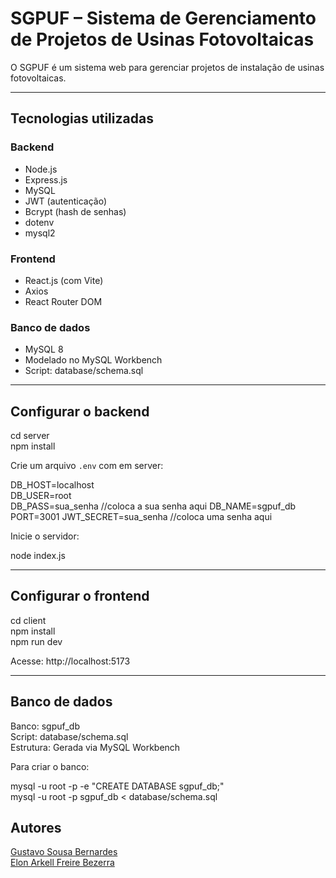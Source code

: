 # SGPUF – Sistema de Gerenciamento de Projetos de Usinas Fotovoltaicas

O SGPUF é um sistema web para gerenciar projetos de instalação de usinas fotovoltaicas.

---

## Tecnologias utilizadas

### Backend

- Node.js
- Express.js
- MySQL
- JWT (autenticação)
- Bcrypt (hash de senhas)
- dotenv
- mysql2

### Frontend

- React.js (com Vite)
- Axios
- React Router DOM

### Banco de dados

- MySQL 8
- Modelado no MySQL Workbench
- Script: database/schema.sql

---

## Configurar o backend

cd server  
npm install

Crie um arquivo `.env` com em server:

DB_HOST=localhost  
DB_USER=root  
DB_PASS=sua_senha //coloca a sua senha aqui
DB_NAME=sgpuf_db  
PORT=3001
JWT_SECRET=sua_senha //coloca uma senha aqui

Inicie o servidor:

node index.js

---

## Configurar o frontend

cd client  
npm install  
npm run dev

Acesse: http://localhost:5173

---

## Banco de dados

Banco: sgpuf_db  
Script: database/schema.sql  
Estrutura: Gerada via MySQL Workbench

Para criar o banco:

mysql -u root -p -e "CREATE DATABASE sgpuf_db;"  
mysql -u root -p sgpuf_db < database/schema.sql

## Autores

<a href="https://github.com/Gustavobiz">Gustavo Sousa Bernardes</a><br>
<a href="https://github.com/ElonArkel">Elon Arkell Freire Bezerra</a><br>
